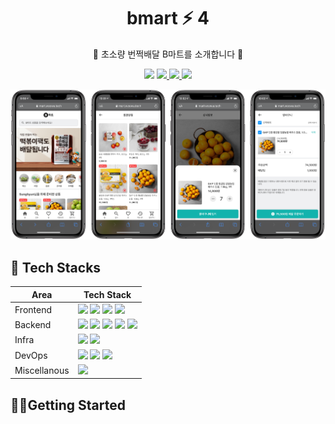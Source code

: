 <h1 align="center">bmart ⚡️ 4</h1>
<p align="center">🚚 초소량 번쩍배달 B마트를 소개합니다 💨</b></p>

<p align="center">
  <img src="https://img.shields.io/github/license/woowa-techcamp-2020/bmart-4" />
  <a href="https://github.com/woowa-techcamp-2020/bmart-4/actions">
    <img src="https://github.com/woowa-techcamp-2020/bmart-4/workflows/CI/badge.svg" />
  </a>
   <a href="https://github.com/woowa-techcamp-2020/bmart-4/actions">
    <img src="https://github.com/woowa-techcamp-2020/bmart-4/workflows/CD/badge.svg" />
  </a>
  <a href="https://github.com/woowa-techcamp-2020/bmart-4/releases">
    <img src="https://img.shields.io/github/v/release/woowa-techcamp-2020/bmart-4?label=version" />
  </a>
</p>

![](docs/images/lossy-banner.PNG)

## 📱 Tech Stacks

| Area         | Tech Stack                                                                                                                                                                                                                                                                                                                                                                                                                                                                                                                                   |
| ------------ | -------------------------------------------------------------------------------------------------------------------------------------------------------------------------------------------------------------------------------------------------------------------------------------------------------------------------------------------------------------------------------------------------------------------------------------------------------------------------------------------------------------------------------------------- |
| Frontend     | ![](https://img.shields.io/badge/React-blue?longCache=true&logo=React) ![](https://img.shields.io/badge/Styled_Compoenent-blue?color=b80742&longCache=true&logo=styled-components&logoColor=white) ![](https://img.shields.io/badge/Apollo-blue?color=311C87&longCache=true&logo=Apollo-GraphQL&logoColor=white) ![](https://img.shields.io/badge/Google_OAuth_2.0-blue?color=4285F4&longCache=true&logo=Google&logoColor=white)                                                                                                                                                                                                                       |
| Backend      | ![](https://img.shields.io/badge/Node.js-blue?color=339933&longCache=true&logo=Node.js&logoColor=white) ![](https://img.shields.io/badge/MySQL-blue?color=363c40&longCache=true&logo=MySQL&logoColor=white) ![](https://img.shields.io/badge/GraphQL-blue?color=E10098&longCache=true&logo=GraphQL&logoColor=white) ![](https://img.shields.io/badge/Elastic_Search-blue?color=311C87&longCache=true&logo=Elasticsearch&logoColor=white) ![](https://img.shields.io/badge/NGINX-blue?color=269539&longCache=true&logo=NGINX&logoColor=white) |
| Infra        | ![](https://img.shields.io/badge/Cloudflare-blue?color=F38020&longCache=true&logo=CloudFlare&logoColor=white) ![](https://img.shields.io/badge/AWS_EC2-blue?color=232F3E&longCache=true&logo=Amazon-AWS&logoColor=white)                                                                                                                                                                                                                                                                                                                     |
| DevOps       | ![](https://img.shields.io/badge/Docker-blue?color=2496ED&longCache=true&logo=Docker&logoColor=white) ![](https://img.shields.io/badge/GitHub-blue?color=181717&longCache=true&logo=GitHub&logoColor=white) ![](https://img.shields.io/badge/GitHub_Actions-blue?color=2088FF&longCache=true&logo=GitHub-Actions&logoColor=white)                                                                                                                                                                                                            |
| Miscellanous | ![](https://img.shields.io/badge/Python-blue?color=3776AB&longCache=true&logo=Python&logoColor=white)                                                                                                                                                                                                                                                                                                                                                                                                                                        |

## 🏃‍♂️Getting Started
